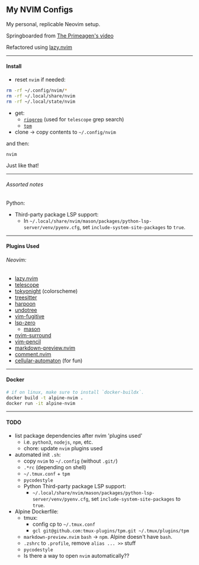 ## My NVIM Configs

My personal, replicable Neovim setup. 

Springboarded from [The Primeagen's video](https://www.youtube.com/watch?v=w7i4amO_zaE&t=61s)

Refactored using [lazy.nvim](https://github.com/folke/lazy.nvim)

---

#### Install
- reset `nvim` if needed: 
```bash
rm -rf ~/.config/nvim/*
rm -rf ~/.local/share/nvim
rm -rf ~/.local/state/nvim
```
- get:
    - [`ripgrep`](https://github.com/BurntSushi/ripgrep) (used for `telescope` grep search)
    - [`tpm`](https://github.com/tmux-plugins/tpm)
- clone -> copy contents to `~/.config/nvim`

and then:
```
nvim
```
Just like that!


--- 

###### Assorted notes
Python:
- Third-party package LSP support:
    - In `~/.local/share/nvim/mason/packages/python-lsp-server/venv/pyenv.cfg`, set `include-system-site-packages` to `true`.

---

#### Plugins Used
###### Neovim:
- [lazy.nvim](https://github.com/folke/lazy.nvim)
- [telescope](https://github.com/nvim-telescope/telescope.nvim)
- [tokyonight](https://github.com/folke/tokyonight.nvim) (colorscheme)
- [treesitter](https://github.com/nvim-treesitter/nvim-treesitter)
- [harpoon](https://github.com/theprimeagen/harpoon)
- [undotree](https://github.com/mbbill/undotree)
- [vim-fugitive](https://github.com/tpope/vim-fugitive)
- [lsp-zero](https://github.com/'VonHeikemen/lsp-zero.nvim')
    - [mason](https://github.com/williamboman/mason.nvim)
- [nvim-surround](https://github.com/kylechui/nvim-surround)
- [vim-pencil](https://github.com/preservim/vim-pencil)
- [markdown-preview.nvim](https://github.com/iamcco/markdown-preview.nvim)
- [comment.nvim](https://github.com/numToStr/Comment.nvim)
- [cellular-automaton](https://github.com/Eandrju/cellular-automaton.nvim) (for fun)

---

#### Docker
```bash
# if on linux, make sure to install `docker-buildx`.
docker build -t alpine-nvim .
docker run -it alpine-nvim
```

---

#### TODO
- list package dependencies after nvim 'plugins used'
    - i.e. `python3`, `nodejs`, `npm`, etc.
    - chore: update `nvim` plugins used
- automated init `.sh`:
    - copy `nvim` to `~/.config` (without `.git/`)
    - `.*rc` (depending on shell)
    - `~/.tmux.conf` + `tpm`
    - `pycodestyle`
    - Python Third-party package LSP support:
        - `~/.local/share/nvim/mason/packages/python-lsp-server/venv/pyenv.cfg`, set `include-system-site-packages` to `true`.
- Alpine Dockerfile:
    - tmux:
        - config cp to `~/.tmux.conf`
        - `gcl git@github.com:tmux-plugins/tpm.git ~/.tmux/plugins/tpm`
    - `markdown-preview.nvim` `bash` -> `npm`. Alpine doesn't have `bash`.
    - `.zshrc` to `.profile`, remove `alias ... >>` stuff
    - `pycodestyle`
    - Is there a way to open `nvim` automatically??

